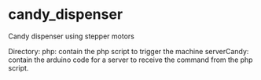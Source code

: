 # candy_dispenser
Candy dispenser using stepper motors

Directory:
php: contain the php script to trigger the machine
serverCandy: contain the arduino code for a server to receive the command from the php script.
